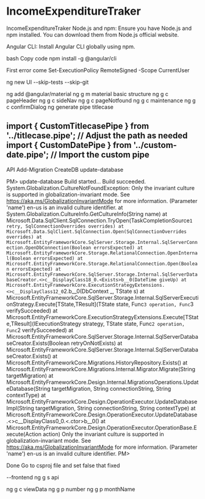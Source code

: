 # IncomeExpenditureTraker
IncomeExpenditureTraker
 Node.js and npm: Ensure you have Node.js and npm installed. You can download them from Node.js official website.

Angular CLI: Install Angular CLI globally using npm.

bash
Copy code
npm install -g @angular/cli


First error come 
Set-ExecutionPolicy RemoteSigned -Scope CurrentUser


 ng new UI --skip-tests --skip-git
 
 ng add @angular/material
ng g m material
basic structure
ng g c pageHeader
ng g c sideNav
ng g c pageNotfound
ng g c maintenance
ng g c confirmDialog
ng generate pipe titlecase 


import { CustomTitlecasePipe } from '../titlecase.pipe'; // Adjust the path as needed
import { CustomDatePipe } from '../custom-date.pipe'; // Import the custom pipe
---

API 
 Add-Migration CreateDB
 update-database
 
 PM> update-database
Build started...
Build succeeded.
System.Globalization.CultureNotFoundException: Only the invariant culture is supported in globalization-invariant mode. See https://aka.ms/GlobalizationInvariantMode for more information. (Parameter 'name')
en-us is an invalid culture identifier.
   at System.Globalization.CultureInfo.GetCultureInfo(String name)
   at Microsoft.Data.SqlClient.SqlConnection.TryOpen(TaskCompletionSource`1 retry, SqlConnectionOverrides overrides)
   at Microsoft.Data.SqlClient.SqlConnection.Open(SqlConnectionOverrides overrides)
   at Microsoft.EntityFrameworkCore.SqlServer.Storage.Internal.SqlServerConnection.OpenDbConnection(Boolean errorsExpected)
   at Microsoft.EntityFrameworkCore.Storage.RelationalConnection.OpenInternal(Boolean errorsExpected)
   at Microsoft.EntityFrameworkCore.Storage.RelationalConnection.Open(Boolean errorsExpected)
   at Microsoft.EntityFrameworkCore.SqlServer.Storage.Internal.SqlServerDatabaseCreator.<>c__DisplayClass18_0.<Exists>b__0(DateTime giveUp)
   at Microsoft.EntityFrameworkCore.ExecutionStrategyExtensions.<>c__DisplayClass12_0`2.<Execute>b__0(DbContext _, TState s)
   at Microsoft.EntityFrameworkCore.SqlServer.Storage.Internal.SqlServerExecutionStrategy.Execute[TState,TResult](TState state, Func`3 operation, Func`3 verifySucceeded)
   at Microsoft.EntityFrameworkCore.ExecutionStrategyExtensions.Execute[TState,TResult](IExecutionStrategy strategy, TState state, Func`2 operation, Func`2 verifySucceeded)
   at Microsoft.EntityFrameworkCore.SqlServer.Storage.Internal.SqlServerDatabaseCreator.Exists(Boolean retryOnNotExists)
   at Microsoft.EntityFrameworkCore.SqlServer.Storage.Internal.SqlServerDatabaseCreator.Exists()
   at Microsoft.EntityFrameworkCore.Migrations.HistoryRepository.Exists()
   at Microsoft.EntityFrameworkCore.Migrations.Internal.Migrator.Migrate(String targetMigration)
   at Microsoft.EntityFrameworkCore.Design.Internal.MigrationsOperations.UpdateDatabase(String targetMigration, String connectionString, String contextType)
   at Microsoft.EntityFrameworkCore.Design.OperationExecutor.UpdateDatabaseImpl(String targetMigration, String connectionString, String contextType)
   at Microsoft.EntityFrameworkCore.Design.OperationExecutor.UpdateDatabase.<>c__DisplayClass0_0.<.ctor>b__0()
   at Microsoft.EntityFrameworkCore.Design.OperationExecutor.OperationBase.Execute(Action action)
Only the invariant culture is supported in globalization-invariant mode. See https://aka.ms/GlobalizationInvariantMode for more information. (Parameter 'name')
en-us is an invalid culture identifier.
PM> 

Done Go to csproj file and set false 
that fixed 




--frontend
ng g s api

ng g c viewData
ng g p number
ng g p monthName
